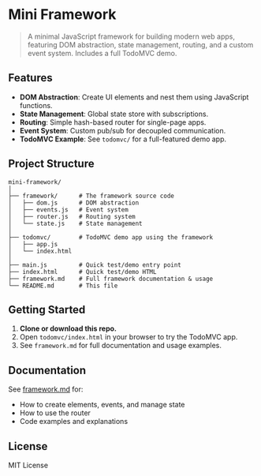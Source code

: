 # Mini Framework

>A minimal JavaScript framework for building modern web apps, featuring DOM abstraction, state management, routing, and a custom event system. Includes a full TodoMVC demo.

## Features
- **DOM Abstraction**: Create UI elements and nest them using JavaScript functions.
- **State Management**: Global state store with subscriptions.
- **Routing**: Simple hash-based router for single-page apps.
- **Event System**: Custom pub/sub for decoupled communication.
- **TodoMVC Example**: See `todomvc/` for a full-featured demo app.

## Project Structure

```
mini-framework/
│
├── framework/      # The framework source code
│   ├── dom.js      # DOM abstraction
│   ├── events.js   # Event system
│   ├── router.js   # Routing system
│   └── state.js    # State management
│
├── todomvc/        # TodoMVC demo app using the framework
│   ├── app.js
│   └── index.html
│
├── main.js         # Quick test/demo entry point
├── index.html      # Quick test/demo HTML
├── framework.md    # Full framework documentation & usage
└── README.md       # This file
```

## Getting Started

1. **Clone or download this repo.**
2. Open `todomvc/index.html` in your browser to try the TodoMVC app.
3. See `framework.md` for full documentation and usage examples.

## Documentation

See [framework.md](./framework.md) for:
- How to create elements, events, and manage state
- How to use the router
- Code examples and explanations

## License

MIT License
